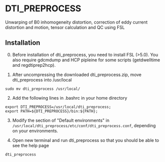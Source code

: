 # DTI_PREPROCESS
Unwarping of B0 inhomogeneity distortion, correction of eddy current distortion and motion, tensor calculation and QC using FSL

## Installation

0. Before installation of dti_preprocess, you need to install FSL (>5.0). You also require gdcmdump and HCP pipleine for some scripts (getdwelltime and regdtiprep2hcp).

1. After uncompressing the downloaded dti_preprocess.zip, move dti_preprocess into /usr/local 

  ```
  sudo mv dti_preprocess /usr/local/
  ```

2. Add the following lines in .bashrc in your home directory

  ```
  export DTI_PREPROCESS=/usr/local/dti_preprocess;
  export PATH=${DTI_PREPROCESS}/bin:${PATH};
  ```

3. Modify the section of "Default environments" in `/usr/local/dti_preprocess/etc/conf/dti_preprocess.conf`, depending on your environments. 

4. Open new terminal and run dti_preprocess so that you should be able to see the help page

  ```
  dti_preprocess
  ```


